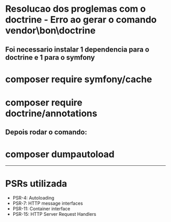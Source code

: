 # Resolucao dos proglemas com o doctrine - Erro ao gerar o comando vendor\bon\doctrine

## Foi necessario instalar 1 dependencia para o doctrine e 1 para o symfony

# composer require symfony/cache
# composer require doctrine/annotations

## Depois rodar o comando:

# composer dumpautoload

---------------------------------------------------------------
# PSRs utilizada

* PSR-4: Autoloading
* PSR-7: HTTP message interfaces
* PSR-11: Container interface
* PSR-15: HTTP Server Request Handlers